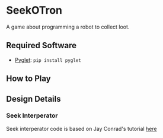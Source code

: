 # SeekOTron

A game about programming a robot to collect loot.

## Required Software

- [Pyglet](https://bitbucket.org/pyglet/pyglet/wiki/Home): `pip install pyglet`

## How to Play



## Design Details

### Seek Interperator

Seek interperator code is based on Jay Conrad's tutorial [here](http://jayconrod.com/posts/37/a-simple-interpreter-from-scratch-in-python-part-1)